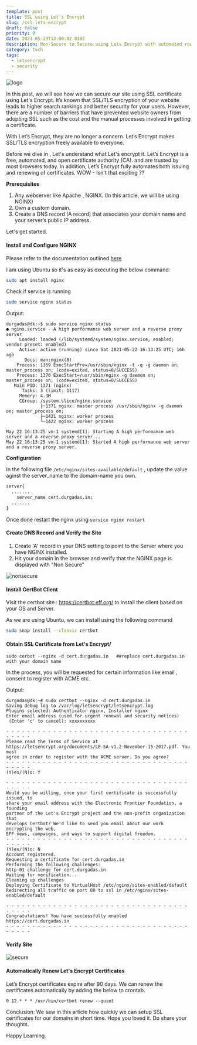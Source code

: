 ```yaml
---
template: post
title: SSL using Let's Encrypt
slug: /ssl-lets-encrypt
draft: false
priority: 0
date: 2021-05-23T12:00:02.039Z
description: Non-Secure to Secure using Lets Encrypt with automated renewal
category: tech
tags:
  - letsencrypt
  - security
---
```


![logo](https://www.linuxmaker.com/fileadmin/user_upload/Images/letsencrypt.png)

In this post, we will see how we can secure our site using SSL certificate using Let's Encrypt. It’s known that SSL/TLS encryption of your website leads to higher search rankings and better security for your users. However, there are a number of barriers that have prevented website owners from adopting SSL such as the cost and the manual processes involved in getting a certificate.

With Let’s Encrypt, they are no longer a concern. Let’s Encrypt makes SSL/TLS encryption freely available to everyone.

Before we dive in , Let's understand what Let's encrypt it. Let’s Encrypt is a free, automated, and open certificate authority (CA). and are trusted by most browsers today. In addition, Let’s Encrypt fully automates both issuing and renewing of certificates. WOW - Isn't that exciting ??

**Prerequisites**

1. Any webserver like Apache , NGINX. (In this article, we will be using NGINX)
2. Own a custom domain.
3. Create a DNS record (A record) that associates your domain name and your server’s public IP address.

Let's get started.

#### Install and Configure NGINX

Please refer to the documentation outlined <a href="http://nginx.org/en/linux_packages.html">here</a>

I am using Ubuntu so it's as easy as executing the below command:

```bash
sudo apt install nginx
```

Check if service is running

```bash
sudo service nginx status
```

Output:

```
durgadas@dk:~$ sudo service nginx status
● nginx.service - A high performance web server and a reverse proxy server
     Loaded: loaded (/lib/systemd/system/nginx.service; enabled; vendor preset: enabled)
     Active: active (running) since Sat 2021-05-22 16:13:25 UTC; 16h ago
       Docs: man:nginx(8)
    Process: 1359 ExecStartPre=/usr/sbin/nginx -t -q -g daemon on; master_process on; (code=exited, status=0/SUCCESS)
    Process: 1370 ExecStart=/usr/sbin/nginx -g daemon on; master_process on; (code=exited, status=0/SUCCESS)
   Main PID: 1371 (nginx)
      Tasks: 3 (limit: 1117)
     Memory: 4.3M
     CGroup: /system.slice/nginx.service
             ├─1371 nginx: master process /usr/sbin/nginx -g daemon on; master_process on;
             ├─1421 nginx: worker process
             └─1422 nginx: worker process

May 22 16:13:25 vm-1 systemd[1]: Starting A high performance web server and a reverse proxy server...
May 22 16:13:25 vm-1 systemd[1]: Started A high performance web server and a reverse proxy server.
```

**Configuration**

In the following file `/etc/nginx/sites-available/default` , update the value aginst the server_name to the domain-name you own.

```bash
server{
  .......
    server_name cert.durgadas.in;
  .......
}
```

Once done restart the nginx using `service nginx restart`

#### Create DNS Record and Verify the Site

1. Create 'A' record in your DNS setting to point to the Server where you have NGINX installed.
2. Hit your domain in the browser and verify that the NGINX page is displayed with "Non Secure"

![nonsecure](/media/ssl-letsencrypt/non-secure.png)

#### Install CertBot Client

Visit the certbot site : https://certbot.eff.org/ to install the client based on your OS and Server.

As we are using Ubuntu, we can install using the following command

```bash
sudo snap install --classic certbot
```

#### Obtain SSL Certificate from Let's Encrypt/

```
sudo cerbot --nginx -d cert.durgadas.in   ##replace cert.durgadas.in with your domain name
```

In the process, you will be requested for certain information like email , consent to register with ACME etc.

Output:

```
durgadas@dk:~# sudo certbot --nginx -d cert.durgadas.in
Saving debug log to /var/log/letsencrypt/letsencrypt.log
Plugins selected: Authenticator nginx, Installer nginx
Enter email address (used for urgent renewal and security notices)
 (Enter 'c' to cancel): xxxxxxxxxx

- - - - - - - - - - - - - - - - - - - - - - - - - - - - - - - - - - - - - - - -
Please read the Terms of Service at
https://letsencrypt.org/documents/LE-SA-v1.2-November-15-2017.pdf. You must
agree in order to register with the ACME server. Do you agree?
- - - - - - - - - - - - - - - - - - - - - - - - - - - - - - - - - - - - - - - -
(Y)es/(N)o: Y

- - - - - - - - - - - - - - - - - - - - - - - - - - - - - - - - - - - - - - - -
Would you be willing, once your first certificate is successfully issued, to
share your email address with the Electronic Frontier Foundation, a founding
partner of the Let's Encrypt project and the non-profit organization that
develops Certbot? We'd like to send you email about our work encrypting the web,
EFF news, campaigns, and ways to support digital freedom.
- - - - - - - - - - - - - - - - - - - - - - - - - - - - - - - - - - - - - - - -
(Y)es/(N)o: N
Account registered.
Requesting a certificate for cert.durgadas.in
Performing the following challenges:
http-01 challenge for cert.durgadas.in
Waiting for verification...
Cleaning up challenges
Deploying Certificate to VirtualHost /etc/nginx/sites-enabled/default
Redirecting all traffic on port 80 to ssl in /etc/nginx/sites-enabled/default

- - - - - - - - - - - - - - - - - - - - - - - - - - - - - - - - - - - - - - - -
Congratulations! You have successfully enabled https://cert.durgadas.in
- - - - - - - - - - - - - - - - - - - - - - - - - - - - - - - - - - - - - - - -
```

#### Verify Site

![secure](/media/ssl-letsencrypt/secure.png)

#### Automatically Renew Let's Encrypt Certificates

Let’s Encrypt certificates expire after 90 days. We can renew the certificates automatically by adding the below to crontab.

`0 12 * * * /usr/bin/certbot renew --quiet`

Conclusion:
We saw in this article how quickly we can setup SSL certificates for our domains in short time. Hope you loved it. Do share your thoughts.

Happy Learning.
